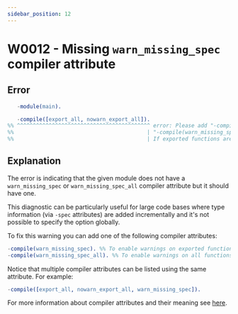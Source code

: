 ```yaml
---
sidebar_position: 12
---
```


# W0012 - Missing `warn_missing_spec` compiler attribute

## Error

```erlang
   -module(main).

   -compile([export_all, nowarn_export_all]).
%% ^^^^^^^^^^^^^^^^^^^^^^^^^^^^^^^^^^^^^^^^^^ error: Please add "-compile(warn_missing_spec)." or
%%                                          | "-compile(warn_missing_spec_all)." to the module.
%%                                          | If exported functions are not all specced, they need to be specced.
```

## Explanation

The error is indicating that the given module does not have a `warn_missing_spec` or `warn_missing_spec_all` compiler attribute but it should have one.

This diagnostic can be particularly useful for large code bases where type information (via `-spec` attributes) are added incrementally and it's not possible to specify the option globally.

To fix this warning you can add one of the following compiler attributes:

```erlang
-compile(warn_missing_spec). %% To enable warnings on exported functions only
-compile(warn_missing_spec_all). %% To enable warnings on all functions
```

Notice that multiple compiler attributes can be listed using the same attribute. For example:

```erlang
-compile([export_all, nowarn_export_all, warn_missing_spec]).
```

For more information about compiler attributes and their meaning see [here](https://www.erlang.org/doc/man/compile).
